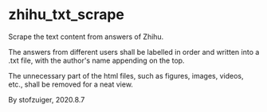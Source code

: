 # zhihu_txt_scrape
Scrape the text content from answers of Zhihu. 

The answers from different users shall be labelled in order and written into a .txt file, with the author's name appending on the top. 

The unnecessary part of the html files, such as figures, images, videos, etc., shall be removed for a neat view. 

By stofzuiger, 2020.8.7

